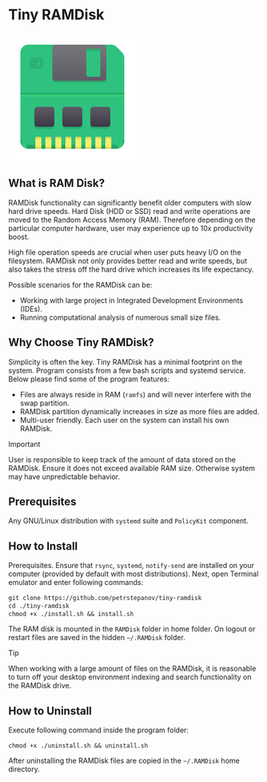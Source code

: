Tiny RAMDisk
============

![Simple RAM Disk Implementation for Linux](./resources/com.petrstepanov.TinyRAMDisk.png)

What is RAM Disk?
-----------------

RAMDisk functionality can significantly benefit older computers with slow hard drive speeds. Hard Disk (HDD or SSD) read and write operations are moved to the Random Access Memory (RAM). Therefore depending on the particular computer hardware, user may experience up to 10x productivity boost. 

High file operation speeds are crucial when user puts heavy I/O on the filesystem. RAMDisk not only provides better read and write speeds, but also takes the stress off the hard drive which increases its life expectancy.

Possible scenarios for the RAMDisk can be:
* Working with large project in Integrated Development Environments (IDEs).
* Running computational analysis of numerous small size files.

Why Choose Tiny RAMDisk?
------------------------

Simplicity is often the key. Tiny RAMDisk has a minimal footprint on the system. Program consists from a few bash scripts and systemd service. Below please find some of the program features:

* Files are always reside in RAM (`ramfs`) and will never interfere with the swap partition.
* RAMDisk partition dynamically increases in size as more files are added.
* Multi-user friendly. Each user on the system can install his own RAMDisk.

> [!IMPORTANT]
> User is responsible to keep track of the amount of data stored on the RAMDisk. Ensure it does not exceed available RAM size. Otherwise system may have unpredictable behavior.

Prerequisites
--------------
Any GNU/Linux distribution with `systemd` suite and `PolicyKit` component.

How to Install
--------------

Prerequisites. Ensure that `rsync`, `systemd`, `notify-send` are installed on your computer (provided by default with most distributions). Next, open Terminal emulator and enter following commands:

```
git clone https://github.com/petrstepanov/tiny-ramdisk
cd ./tiny-ramdisk
chmod +x ./install.sh && install.sh
```

The RAM disk is mounted in the `RAMDisk` folder in home folder. On logout or restart files are saved in the hidden `~/.RAMDisk` folder.

> [!TIP]
> When working with a large amount of files on the RAMDisk, it is reasonable to turn off your desktop environment indexing and search functionality on the RAMDisk drive.

How to Uninstall
----------------

Execute following command inside the program folder:

```
chmod +x ./uninstall.sh && uninstall.sh
```

After uninstalling the RAMDisk files are copied in the `~/.RAMDisk` home directory. 
